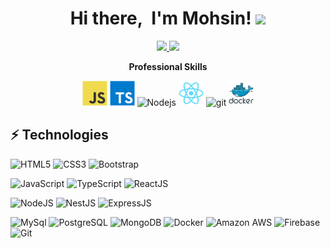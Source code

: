 <!-- ### Hi there  -->

<h1 align="center">Hi there,&nbsp; I'm Mohsin! <img src="https://raw.githubusercontent.com/faizahmedfarooqui/faizahmedfarooqui/master/wave.gif" width="30px"></h1>

              
<p align="center">
 <a href="https://www.linkedin.com/in/mohsin-baig-108112157/" target="_blank">
  <img src="https://img.icons8.com/fluent/48/000000/linkedin.png" />
 </a>
  
 <a href="https://twitter.com/mohsinb48696471" target="_blank">
  <img src="https://img.icons8.com/fluent/48/000000/twitter.png" />
 </a>
</p>

<p align="center"> 
 <strong>
  Professional Skills
  </strong>
</p>



<p align="center"> 
  <img src="https://raw.githubusercontent.com/devicons/devicon/master/icons/javascript/javascript-original.svg" alt="javascript" width="40" height="40" />
  <img src="https://raw.githubusercontent.com/devicons/devicon/master/icons/typescript/typescript-original.svg" alt="typescript" width="40" height="40" />
  <img src="https://upload.wikimedia.org/wikipedia/commons/thumb/d/d9/Node.js_logo.svg/1280px-Node.js_logo.svg.png" alt="Nodejs" width="55" height="40" />
  <img src="https://raw.githubusercontent.com/devicons/devicon/master/icons/react/react-original.svg" alt="reactjs" width="40" height="40" />
  <!-- <img src="https://www.rlogical.com/wp-content/uploads/2021/08/Rlogical-Blog-Images-thumbnail.png" alt="NextJs" width="40" height="40" /> -->
  <img src="https://raw.githubusercontent.com/jmnote/z-icons/master/svg/git.svg" alt="git" width="40" height="40" />
  <img src="https://raw.githubusercontent.com/devicons/devicon/master/icons/docker/docker-original-wordmark.svg" alt="docker" width="40" height="40" />
</p>

<!-- 👋
**Mohsin/** is a ✨ _special_ ✨ repository because its `README.md` (this file) appears on your GitHub profile.

Here are some ideas to get you started:

- 🔭 I’m currently working on ...
- 🌱 I’m currently learning ...
- 👯 I’m looking to collaborate on ...
- 🤔 I’m looking for help with ...
- 💬 Ask me about ...
- 📫 How to reach me: ...
- 😄 Pronouns: ...
- ⚡ Fun fact: ...
-->



## ⚡ Technologies
![HTML5](https://img.shields.io/badge/-HTML5-E34F26?style=flat-square&logo=html5&logoColor=white)
![CSS3](https://img.shields.io/badge/-CSS3-1572B6?style=flat-square&logo=css3)
![Bootstrap](https://img.shields.io/badge/-Bootstrap-563D7C?style=flat-square&logo=bootstrap)

![JavaScript](https://img.shields.io/badge/-JavaScript-black?style=flat-square&logo=javascript)
![TypeScript](https://img.shields.io/badge/-TypeScript-007ACC?style=flat-square&logo=typescript)
![ReactJS](https://img.shields.io/badge/-React-BF4722?style=flat-square&logo=react)
<!-- ![NextJS](https://img.shields.io/badge/-NextJS-000000?style=flat-square&logo=Next.js) -->
![NodeJS](https://img.shields.io/badge/-NodeJS-black?style=flat-square&logo=Node.js)
![NestJS](https://img.shields.io/badge/-NestJS-E0234E?style=flat-square&logo=NestJS)
![ExpressJS](https://img.shields.io/badge/-ExpressJS-black?style=flat-square&logo=Express)



![MySql](https://img.shields.io/badge/-MySQL-003B57?style=flat-square&logo=MySQL)
![PostgreSQL](https://img.shields.io/badge/-PostgreSQL-black?style=flat-square&logo=PostgreSQL)
![MongoDB](https://img.shields.io/badge/-MongoDB-DDE072?style=flat-square&logo=MongoDB)
![Docker](https://img.shields.io/badge/-Docker-black?style=flat-square&logo=docker)
![Amazon AWS](https://img.shields.io/badge/Amazon%20AWS-232F3E?style=flat-square&logo=amazon-aws)
![Firebase](https://img.shields.io/badge/-Firebase-black?style=flat-square&logo=firebase)
![Git](https://img.shields.io/badge/-Git-black?style=flat-square&logo=git)

<!-- ![Deno](https://img.shields.io/badge/-Deno-black?style=flat-square&logo=Deno) -->
<!-- ![Go](https://img.shields.io/badge/-Go-black?style=flat-square&logo=go) -->

<!-- ![GitHub](https://img.shields.io/badge/-GitHub-181717?style=flat-square&logo=github) -->
<!--![Git](https://img.shields.io/badge/-Git-%23F05032?style=flat-square&logo=git&logoColor=%23ffffff) -->
<!--![GitLab](https://img.shields.io/badge/-GitLab-FCA121?style=flat-square&logo=gitlab) -->
<!--![VS Code](https://img.shields.io/badge/-VSCode-%23007ACC?style=flat-square&logo=visual-studio-code) -->
<!-- ![BitBucket](https://img.shields.io/badge/-BitBucket-darkblue?style=flat-square&logo=bitbucket) -->
<!-- ![Jira](https://img.shields.io/badge/-jira-black?style=flat-square&logo=jira) -->
<!-- ![Trello](https://img.shields.io/badge/-Trello-black?style=flat-square&logo=trello) -->

<!-- ![CentOS](https://img.shields.io/badge/-Centos-black?style=flat-square&logo=centos) -->
<!-- ![Ubuntu](https://img.shields.io/badge/-Ubuntu-black?style=flat-square&logo=ubuntu) -->
<!-- ![Windows](https://img.shields.io/badge/-Windows-black?style=flat-square&logo=windows) -->
<!-- ![MacOS](https://img.shields.io/badge/-MacOS-black?style=flat-square&logo=MacOS) -->


<!-- Find out more about me and feel free to connect with me here: -->




